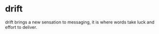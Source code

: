 # drift
drift brings a new sensation to messaging, it is where words take luck and effort to deliver.
